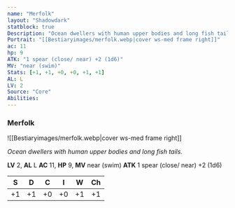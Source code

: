 ```yaml
---
name: "Merfolk"
layout: "Shadowdark"
statblock: true
Description: "Ocean dwellers with human upper bodies and long fish tails."
Portrait: "[[Bestiaryimages/merfolk.webp|cover ws-med frame right]]"
ac: 11
hp: 9
ATK: "1 spear (close/ near) +2 (1d6)"
MV: "near (swim)"
Stats: [+1, +1, +0, +0, +1, +1]
AL: L
LV: 2
Source: "Core"
Abilities:
---
```


### Merfolk

![[Bestiaryimages/merfolk.webp|cover ws-med frame right]]

_Ocean dwellers with human upper bodies and long fish tails._

**LV** 2, **AL** L
**AC** 11, **HP** 9, **MV** near (swim)
**ATK** 1 spear (close/ near) +2 (1d6)

|  S  |  D  |  C  |  I  |  W  |  Ch  |
|:---:|:---:|:---:|:---:|:---:|:----:|
| +1 | +1 | +0 | +0 | +1 | +1 |

